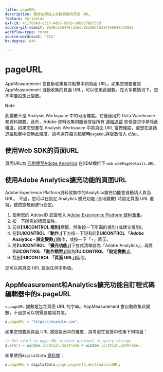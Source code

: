 ```yaml
---
title: pageURL
description: 覆寫在網站上自動收集的頁面 URL。
feature: Variables
exl-id: 411f894d-c31f-4d07-9568-b0b02786735d
source-git-commit: 9e20c5e6470ca5bec823e8ef6314468648c458d2
workflow-type: tm+mt
source-wordcount: '312'
ht-degree: 84%

---
```


# pageURL

AppMeasurement 會自動收集每次點擊中的頁面 URL。如果您想要覆寫 AppMeasurement 自動收集的頁面 URL，可以使用此變數。在大多數情況下，您不需要設定此變數。

>[!NOTE]
>
>此變數不是 Analysis Workspace 中的可用維度。它僅適用於 Data Warehouse 和資料摘要。此外，Adobe 資料收集伺服器會從所有 [連結追蹤](/help/implement/vars/functions/tl-method.md) 影像要求中移除此維度。如果您想要在 Analysis Workspace 中將頁面 URL 當做維度，或想在連結追蹤點擊中使用此維度，請考慮在每次點擊時`pageURL`將變數傳入 [eVar](evar.md)。

## 使用Web SDK的頁面URL

頁面URL為 [已對應至Adobe Analytics](https://experienceleague.adobe.com/docs/analytics/implementation/aep-edge/variable-mapping.html) 在XDM欄位下 `web.webPageDetails.URL`.

## 使用Adobe Analytics擴充功能的頁面URL

Adobe Experience Platform資料收集中的Analytics擴充功能會自動填入頁面URL。 不過，您可以在設定 Analytics 擴充功能 (全域變數) 時設定頁面 URL 覆寫，或依據規則進行設定。

1. 使用您的 AdobeID 認證登入 [Adobe Experience Platform 資料彙集](https://experience.adobe.com/data-collection)。
2. 按一下所需的標籤屬性。
3. 前往&#x200B;**[!UICONTROL 規則]**&#x200B;標籤，然後按一下所需的規則 (或建立規則)。
4. 在&#x200B;**[!UICONTROL 「動作」]**&#x200B;下方按一下現有的&#x200B;**[!UICONTROL 「Adobe Analytics - 設定變數」]**&#x200B;動作，或按一下「+」圖示。
5. 將&#x200B;**[!UICONTROL 「擴充功能」]**&#x200B;下拉式清單設為「Adobe Analytics」，再將&#x200B;**[!UICONTROL 「動作類型」]**&#x200B;設為&#x200B;**[!UICONTROL 「設定變數」]**。
6. 找出&#x200B;**[!UICONTROL 「頁面 URL」]**&#x200B;區段。

您可以將頁面 URL 設為任何字串值。

## AppMeasurement和Analytics擴充功能自訂程式碼編輯器中的s.pageURL

`s.pageURL` 變數是包含頁面 URL 的字串。AppMeasurement 會自動收集此變數，不過您可以視需要覆寫其值。

```js
s.pageURL = "https://example.com";
```

如果您想要將頁面 URL 當做報表中的維度，請考慮在實施中使用下列項目：

```js
// Set eVar1 to page URL without protocol or query strings
s.eVar1 = window.location.hostname + window.location.pathname;
```

如果使用`digitalData` [資料層](../../prepare/data-layer.md)：

```js
s.pageURL = digitalData.page.pageInfo.destinationURL;
```
